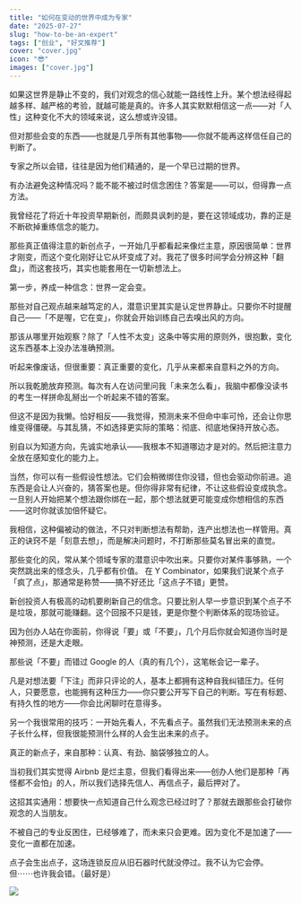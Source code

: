 ```yaml
---
title: "如何在变动的世界中成为专家"
date: "2025-07-27"
slug: "how-to-be-an-expert"
tags: ["创业", "好文推荐"]
cover: "cover.jpg"
icon: "😎"
images: ["cover.jpg"]
---
```

如果这世界是静止不变的，我们对观念的信心就能一路线性上升。某个想法经得起越多样、越严格的考验，就越可能是真的。许多人其实默默相信这一点——对「人性」这种变化不大的领域来说，这么想或许没错。



但对那些会变的东西——也就是几乎所有其他事物——你就不能再这样信任自己的判断了。



专家之所以会错，往往是因为他们精通的，是一个早已过期的世界。



有办法避免这种情况吗？能不能不被过时信念困住？答案是——可以，但得靠一点方法。



我曾经花了将近十年投资早期新创，而颇具讽刺的是，要在这领域成功，靠的正是不断砍掉重练信念的能力。



那些真正值得注意的新创点子，一开始几乎都看起来像烂主意，原因很简单：世界才刚变，而这个变化刚好让它从坏变成了对。我花了很多时间学会分辨这种「翻盘」，而这套技巧，其实也能套用在一切新想法上。



第一步，养成一种信念：世界一定会变。



那些对自己观点越来越笃定的人，潜意识里其实是认定世界静止。只要你不时提醒自己——「不是喔，它在变」，你就会开始训练自己去嗅出风的方向。



那该从哪里开始观察？除了「人性不太变」这条中等实用的原则外，很抱歉，变化这东西基本上没办法准确预测。



听起来像废话，但很重要：真正重要的变化，几乎从来都来自意料之外的方向。



所以我乾脆放弃预测。每次有人在访问里问我「未来怎么看」，我脑中都像没读书的考生一样拼命乱掰出一个听起来不错的答案。



但这不是因为我懒。恰好相反——我觉得，预测未来不但命中率可怜，还会让你思维变得僵硬。与其乱猜，不如选择更实际的策略：彻底、彻底地保持开放心态。



别自以为知道方向，先诚实地承认——我根本不知道哪边才是对的。然后把注意力全放在感知变化的能力上。



当然，你可以有一些假设性想法。它们会稍微绑住你没错，但也会驱动你前进。追东西是会让人兴奋的，猜答案也是。但你得非常有纪律，不让这些假设变成执念。
一旦别人开始把某个想法跟你绑在一起，那个想法就更可能变成你想相信的东西——这时你就该加倍怀疑它。



我相信，这种偏被动的做法，不只对判断想法有帮助，连产出想法也一样管用。真正的诀窍不是「刻意去想」，而是解决问题时，不打断那些莫名冒出来的直觉。



那些变化的风，常从某个领域专家的潜意识中吹出来。只要你对某件事够熟，一个突然跳出来的怪念头，几乎都有价值。
在 Y Combinator，如果我们说某个点子「疯了点」，那通常是称赞——搞不好还比「这点子不错」更赞。



新创投资人有极高的动机要刷新自己的信念。只要比别人早一步意识到某个点子不是垃圾，那就可能赚翻。这个回报不只是钱，更是你整个判断体系的现场验证。



因为创办人站在你面前，你得说「要」或「不要」，几个月后你就会知道你当时是神预测，还是大走眼。



那些说「不要」而错过 Google 的人（真的有几个），这笔帐会记一辈子。



凡是对想法要「下注」而非只评论的人，基本上都拥有这种自我纠错压力。任何人，只要愿意，也能拥有这种压力——你只要公开写下自己的判断。写在有标题、有持久性的地方——你会比闲聊时在意得多。



另一个我很常用的技巧：一开始先看人，不先看点子。虽然我们无法预测未来的点子长什么样，但我很能预测什么样的人会生出未来的点子。



真正的新点子，来自那种：认真、有劲、脑袋够独立的人。



当初我们其实觉得 Airbnb 是烂主意，但我们看得出来——创办人他们是那种「再怪都不会怕」的人，所以我们选择先信人、再信点子，最后押对了。



这招其实通用：想要快一点知道自己什么观念已经过时了？那就去跟那些会打破你观念的人当朋友。



不被自己的专业反困住，已经够难了，而未来只会更难。因为变化不是加速了——变化一直都在加速。



点子会生出点子，这场连锁反应从旧石器时代就没停过。我不认为它会停。
但⋯⋯也许我会错。（最好是）




![](https://prod-files-secure.s3.us-west-2.amazonaws.com/112d0858-5090-4d34-a606-b75eb8d65fd2/46476355-9cf3-4e99-9b7a-3531bc426380/1000202064.png?X-Amz-Algorithm=AWS4-HMAC-SHA256&X-Amz-Content-Sha256=UNSIGNED-PAYLOAD&X-Amz-Credential=ASIAZI2LB466QJG5ZRLB%2F20250905%2Fus-west-2%2Fs3%2Faws4_request&X-Amz-Date=20250905T064421Z&X-Amz-Expires=3600&X-Amz-Security-Token=IQoJb3JpZ2luX2VjEAYaCXVzLXdlc3QtMiJGMEQCIGDgl2LsiP%2FHcRKe6200gFrtxn0BozMBJmclL3CzAwauAiBBCyeFce8iQxKrayFz52LzTeOw3yoQwOqvQE5vCAcdfir%2FAwhvEAAaDDYzNzQyMzE4MzgwNSIM5qPS7aSVxRBNchQsKtwDifx4t%2Bt1wXReKMwtfhpasUDLqXeqHnmrAsUN2rGZdkND4caPamC1G1GwUYXxERvqHGZD2dK07GlclBWLuVTrIeFofEhcbiPcn3GNgoMoFqnB4i%2FbiOWWL1zS2Psa5zuoM2wLn5c8E%2BHUgu%2FDaNTFqY9VfuAPPmCYZVbuPQA6g8U21urq0Sh%2BYG3CRBBygrCHv3Vt%2F912q0QjizclGe59sKnCJYXnt%2B1bMNVkeGsSV4Fsr72Mch2HZQ4FWtHdoqZ%2FAQ1kzuU96Z33oPWr3PP1xmZlsSZ0nOFusyb8k5YS2ZUnUO%2BH0KMRi%2BvDcr%2BFWNv4XWRCyhlRDKWWNpXboUxAd%2FxHLWfeGtwZRRxPjoBQmMnKcZpMZM7GPAduSgTb4pTR6jo4%2BIpfQyHx%2BAhdl%2FtDQF3KqF5LPYmY06PzHR%2FWZisv5pB8IzZ6opmj00bolqYBkEZIg%2F98Dfb3iwE39oJFLUIgJazC7Fegl1jl0j2DwOXHO138wTDj0UshVc8wQ5nCqKSZT6oQ%2FfMVH5x52fwml2b4k8LZIiIJ4UsE5Ng%2FNJs3eXi0VzvQpMUm15rVlKHu8D60PZajnvAMWvWJjFHLxVR%2F0vbXCWyiKXdTJtVWoNsAOpLIu9cJKogq5Yow9OvpxQY6pgHOHFPc%2BD1GtFGt6wq6P27XN4qXOO8IKwVTccK%2B1pYoBUlOLd4kwcBRqseTZ5BIu1UB7nLflKQjk%2FgewX3s1cVfpBykdHjseAPGqOHdUqA1zGPn6tY355RHcPUkM6xnV8qxn9Hx0QH9lOZdX7XEV0PCbi8BoH5YxkXZYGrHKkN8uiL4lmQjx021aUma%2Fdyaa5SJqrM917zXsxJzYdWKK9tBVOFn%2FrMS&X-Amz-Signature=a18f442be2d8024538b4387517f9780977de9321f8af8a68806b143b4f8ee05f&X-Amz-SignedHeaders=host&x-amz-checksum-mode=ENABLED&x-id=GetObject)

